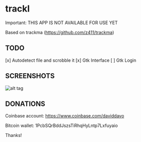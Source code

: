 # trackl
Important: THIS APP IS NOT AVAILABLE FOR USE YET

Based on trackma (https://github.com/z411/trackma)

## TODO
[x] Autodetect file and scrobble it
[x] Gtk Interface
[ ] Gtk Login

## SCREENSHOTS
![alt tag](https://i.gyazo.com/c4e1b73375bdecbce1a243508471e0a6.png)

## DONATIONS

Coinbase account: https://www.coinbase.com/daviddavo

Bitcoin wallet: 1PcbSQrBddJszsTiRhqHyLntp7Lxfuyaio

Thanks!